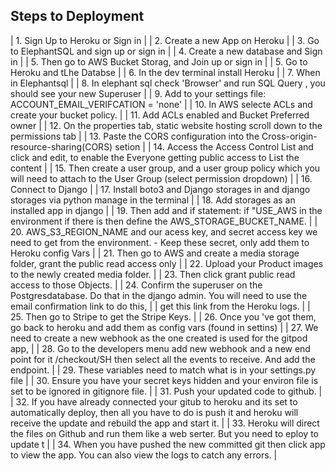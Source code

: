 ## Steps to Deployment                                                                                                                                                                 

| 1. Sign Up to Heroku or Sign in                                                                                                                                                                 |
| 2. Create a new App on Heroku                                                                                                                                                                   |
| 3. Go to ElephantSQL and sign up or sign in                                                                                                                                                     |
| 4. Create a new database and Sign in                                                                                                                                                            |
| 5. Then go to AWS Bucket Storag, and Join up or sign in                                                                                                                                         |
| 5. Go to Heroku and tLhe Databse                                                                                                                                                                |
| 6. In the dev terminal install Heroku                                                                                                                                                                   |
| 7. When in Elephantsql                                                                                                                                                                          |
| 8. In elephant sql check 'Browser' and run SQL Query , you should see your new Superuser                                                                                                          |
| 9. Add to your settings file: ACCOUNT_EMAIL_VERIFCATION = 'none'                                                                                                                               |
| 10. In AWS selecte ACLs and create your bucket policy.                                                                                                                                          |
| 11. Add ACLs enabled and Bucket Preferred owner                                                                                                                                                 |
| 12. On the properties tab, static website hosting scroll down to the permissions tab                                                                                                            |
| 13. Paste the CORS configuration into the Cross-origin-resource-sharing(CORS) setion                                                                                                            |
| 14. Access the Access Control List and click and edit, to enable the Everyone getting  public access to List the content                                                                        |
| 15. Then create a user group, and a user group policy which you will need to attach to the User Group (select permission dropdown)                                                                  |
| 16. Connect to Django                                                                                                                                                                               |
| 17. Install boto3 and Django storages in and django storages via python manage in the terminal                                                                                                      |
| 18. Add storages as an installed app in django                                                                                                                                                      |
| 19. Then add and if statement: if "USE_AWS in the environment if there is then define the AWS_STORAGE_BUCKET_NAME.                                                                                  |
| 20. AWS_S3_REGION_NAME and our acess key, and secret access key we need to get from the environment. - Keep these secret, only add them to Heroku config Vars                                       |
| 21. Then go to AWS and create a media storage folder, grant the public read access only                                                                                                             |
| 22. Upload your Product images to the newly created media folder.                                                                                                                                   |
| 23. Then click grant public read access to those Objects.                                                                                                                                           |
| 24. Confirm the superuser on the Postgresdatabase. Do that in the django admin. You will need to use the email confirmation link to do this,                                                        |
| get this link from the Heroku logs.                                                                                                                                                             |
| 25. Then go to Stripe to get the Stripe Keys.                                                                                                                                                       |
| 26. Once you 've got them, go back to heroku and add them as config vars (found in settins)                                                                                                         |
| 27. We need to create a new webhook  as the one created is used for the gitpod app,                                                                                                                 |
| 28. Go to the developers menu add new webhook and a new end point for it /checkout/SH then select all the events to receive. And add the endpoint.                                                  |
| 29. These variables need to match what is in your settings.py file                                                                                                                                  |
| 30. Ensure you have your secret keys hidden and your environ file is set to be ignored in gitignore file.                                                                                           |
| 31. Push your updated code to github.                                                                                                                                                               |
| 32. If you have already connected your gitub to heroku and its set to automatically deploy, then all you have to do is push it and heroku will receive the update and rebuild the app and start it. |
| 33. Heroku will direct the files on Github and run them like a web serter. But  you need to eploy to update t                                                                                       |
| 34. When you have pushed the new committed git then click app to view the app. You can also view the logs to catch any errors.                                                                      |

